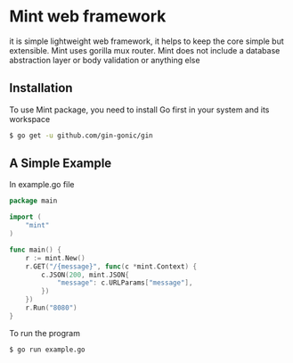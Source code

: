 # Mint web framework

  it is simple lightweight web framework, it helps to keep the core simple but extensible. Mint uses gorilla mux router.
  Mint does not include a database abstraction layer or body validation or anything else 

## Installation

  To use Mint package, you need to install Go first in your system and its workspace

```sh
$ go get -u github.com/gin-gonic/gin
```

## A Simple Example
 
  In example.go file
``` go 
package main

import (
	"mint"
)

func main() {
	r := mint.New()
	r.GET("/{message}", func(c *mint.Context) {
		c.JSON(200, mint.JSON{
			"message": c.URLParams["message"],
		})
	})
	r.Run("8080")
}
```
   To run the program
```
$ go run example.go
```